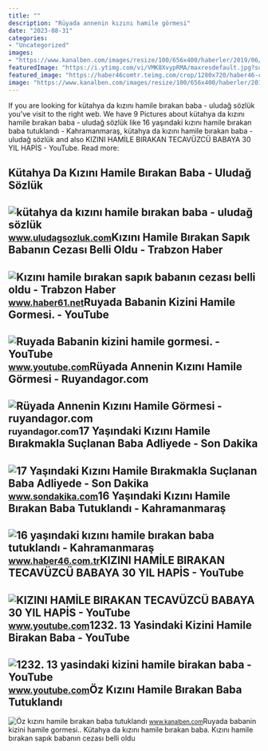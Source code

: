 ```yaml
---
title: ""
description: "Rüyada annenin kızını hamile görmesi"
date: "2023-08-31"
categories:
- "Uncategorized"
images:
- "https://www.kanalben.com/images/resize/100/656x400/haberler/2019/06/oz_kizini_hamile_birakan_baba_tutuklandi_h522459_29e57.png"
featuredImage: "https://i.ytimg.com/vi/VMK8XvypRMA/maxresdefault.jpg?sqp=-oaymwEmCIAKENAF8quKqQMa8AEB-AH-CYAC0AWKAgwIABABGBMgUCh_MA8=&amp;rs=AOn4CLC7Kjwu8UNsBBmymeyJY-leN_QyuA"
featured_image: "https://haber46comtr.teimg.com/crop/1280x720/haber46-com-tr/images/haberler/2021/08/16_yasindaki_kizini_hamile_birakan_baba_tutuklandi_h374219_61b04.jpg"
image: "https://www.kanalben.com/images/resize/100/656x400/haberler/2019/06/oz_kizini_hamile_birakan_baba_tutuklandi_h522459_29e57.png"
---
```


If you are looking for kütahya da kızını hamile bırakan baba - uludağ sözlük you've visit to the right web. We have 9 Pictures about kütahya da kızını hamile bırakan baba - uludağ sözlük like 16 yaşındaki kızını hamile bırakan baba tutuklandı - Kahramanmaraş, kütahya da kızını hamile bırakan baba - uludağ sözlük and also KIZINI HAMİLE BIRAKAN TECAVÜZCÜ BABAYA 30 YIL HAPİS - YouTube. Read more:

Kütahya Da Kızını Hamile Bırakan Baba - Uludağ Sözlük
-----------------------------------------------------

 ![kütahya da kızını hamile bırakan baba - uludağ sözlük](https://galeri14.uludagsozluk.com/869/kutahya-da-kizini-hamile-birakan-baba_1472009.jpg) <small>www.uludagsozluk.com</small>Kızını Hamile Bırakan Sapık Babanın Cezası Belli Oldu - Trabzon Haber
---------------------------------------------------------------------

 ![Kızını hamile bırakan sapık babanın cezası belli oldu - Trabzon Haber](https://haber61net.teimg.com/crop/1280x720/haber61-net/images/haberler/2019/02/24/kizini_hamile_birakan_sapik_babanin_cezasi_belli_oldu_h347954_ef41e.jpg) <small>www.haber61.net</small>Ruyada Babanin Kizini Hamile Gormesi. - YouTube
-----------------------------------------------

 ![Ruyada Babanin kizini hamile gormesi. - YouTube](https://i.ytimg.com/vi/VMK8XvypRMA/maxresdefault.jpg?sqp=-oaymwEmCIAKENAF8quKqQMa8AEB-AH-CYAC0AWKAgwIABABGBMgUCh_MA8=&rs=AOn4CLC7Kjwu8UNsBBmymeyJY-leN_QyuA) <small>www.youtube.com</small>Rüyada Annenin Kızını Hamile Görmesi - Ruyandagor.com
-----------------------------------------------------

 ![Rüyada Annenin Kızını Hamile Görmesi - ruyandagor.com](https://images.ruyandagor.com/2017/04/annenin-kizini-hamile-gormesi-1730.jpg) <small>ruyandagor.com</small>17 Yaşındaki Kızını Hamile Bırakmakla Suçlanan Baba Adliyede - Son Dakika
-------------------------------------------------------------------------

 ![17 Yaşındaki Kızını Hamile Bırakmakla Suçlanan Baba Adliyede - Son Dakika](https://i.sdacdn.com/haber/2017/06/16/17-yasindaki-kizini-hamile-birakmakla-suclana-9737753_osd.jpg) <small>www.sondakika.com</small>16 Yaşındaki Kızını Hamile Bırakan Baba Tutuklandı - Kahramanmaraş
------------------------------------------------------------------

 ![16 yaşındaki kızını hamile bırakan baba tutuklandı - Kahramanmaraş](https://haber46comtr.teimg.com/crop/1280x720/haber46-com-tr/images/haberler/2021/08/16_yasindaki_kizini_hamile_birakan_baba_tutuklandi_h374219_61b04.jpg) <small>www.haber46.com.tr</small>KIZINI HAMİLE BIRAKAN TECAVÜZCÜ BABAYA 30 YIL HAPİS - YouTube
-------------------------------------------------------------

 ![KIZINI HAMİLE BIRAKAN TECAVÜZCÜ BABAYA 30 YIL HAPİS - YouTube](https://i.ytimg.com/vi/FpQ2hcqHszM/maxresdefault.jpg) <small>www.youtube.com</small>1232. 13 Yasindaki Kizini Hamile Birakan Baba - YouTube
-------------------------------------------------------

 ![1232. 13 yasindaki kizini hamile birakan baba - YouTube](https://i.ytimg.com/vi/i9SYyG6YRcE/maxresdefault.jpg?sqp=-oaymwEmCIAKENAF8quKqQMa8AEB-AGUA4AC0AWKAgwIABABGGUgVyhUMA8=&rs=AOn4CLDERB5s2OlyHPg_NV7f4gXY31GbKg) <small>www.youtube.com</small>Öz Kızını Hamile Bırakan Baba Tutuklandı
----------------------------------------

 ![Öz kızını hamile bırakan baba tutuklandı](https://www.kanalben.com/images/resize/100/656x400/haberler/2019/06/oz_kizini_hamile_birakan_baba_tutuklandi_h522459_29e57.png) <small>www.kanalben.com</small>Ruyada babanin kizini hamile gormesi.. Kütahya da kızını hamile bırakan baba. Kızını hamile bırakan sapık babanın cezası belli oldu

